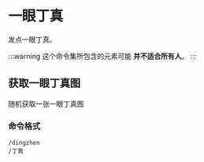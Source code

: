 # 一眼丁真

发点一眼丁真。

:::warning
这个命令集所包含的元素可能 **并不适合所有人**。
:::

## 获取一眼丁真图

随机获取一张一眼丁真图

### 命令格式

```:no-line-numbers
/dingzhen
/丁真
```

